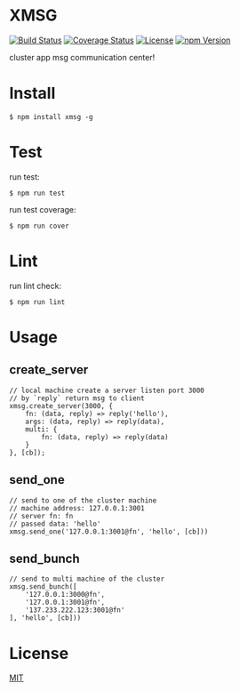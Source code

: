# XMSG

[![Build Status](https://travis-ci.org/hardog/xmsg.svg?branch=master)](https://travis-ci.org/hardog/xmsg)
[![Coverage Status](https://img.shields.io/codecov/c/github/hardog/xmsg.svg)](https://codecov.io/github/hardog/xmsg?branch=master)
[![License](https://img.shields.io/npm/l/xmsg.svg)](https://www.npmjs.com/package/xmsg)
[![npm Version](https://img.shields.io/npm/v/xmsg.svg)](https://www.npmjs.com/package/xmsg)

cluster app msg communication center!


# Install

`$ npm install xmsg -g`


# Test

run test:
```
$ npm run test
```

run test coverage:
```
$ npm run cover
```

# Lint

run lint check:
```
$ npm run lint
```


# Usage

## create_server

```
// local machine create a server listen port 3000
// by `reply` return msg to client
xmsg.create_server(3000, {
    fn: (data, reply) => reply('hello'),
    args: (data, reply) => reply(data),
    multi: {
        fn: (data, reply) => reply(data)
    }
}, [cb]);
```

## send_one

```
// send to one of the cluster machine
// machine address: 127.0.0.1:3001
// server fn: fn
// passed data: 'hello'
xmsg.send_one('127.0.0.1:3001@fn', 'hello', [cb]))
```

## send_bunch

```
// send to multi machine of the cluster
xmsg.send_bunch([
    '127.0.0.1:3000@fn',
    '127.0.0.1:3001@fn',
    '137.233.222.123:3001@fn'
], 'hello', [cb]))
```


# License

[MIT](https://github.com/hardog/xmsg/blob/master/LICENSE)